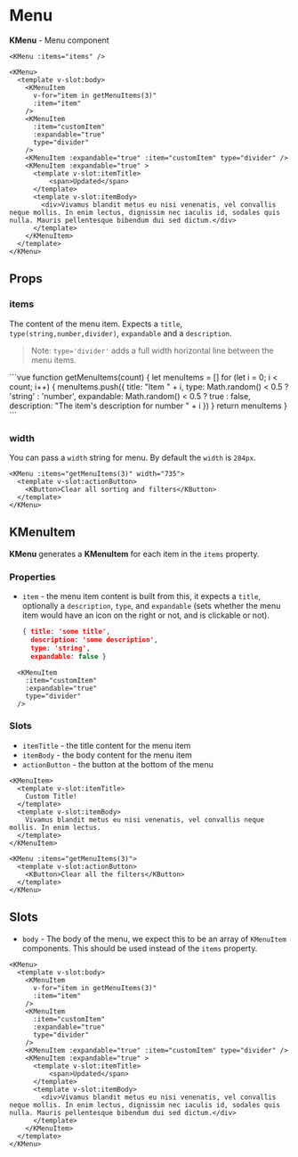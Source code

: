 # Menu


**KMenu** - Menu component

<script>
function getMenuItems(count) {
  let menuItems = []
  for (let i = 0; i < count; i++) {
    menuItems.push({
      title: "Item " + i,
      type: Math.random() < 0.5 ? 'string' : 'number',
      expandable: Math.random() < 0.5 ? true : false,
      description: "The item's description for number " + i
    })
  }
  return menuItems
}
const customItem = {
  title: "Item #",
  description: "Cras aliquet auctor ex ut hendrerit. Donec sagittis est nec aliquet semper. Quisque feugiat metus orci, at ullamcorper odio molestie non. Nam dignissim sed ligula ut commodo."
}

export default {
  data () {
    return {
      getMenuItems,
      customItem
    }
  }
}
</script>

<KMenu :items="getMenuItems(5)" />

```vue
<KMenu :items="items" />
```

<KMenu>
  <template v-slot:body>
    <KMenuItem
      :item="customItem"
    />
    <KMenuItem
      :item="customItem"
      :expandable="true"
    />
    <KMenuItem
      :item="customItem"
      :expandable="true"
    />
    <KMenuItem :expandable="true" :item="customItem" />
    <KMenuItem :expandable="true" type="divider"  >
      <template v-slot:itemTitle>
          <span>Updated</span>
      </template>
      <template v-slot:itemBody>
        <div>Vivamus blandit metus eu nisi venenatis, vel convallis neque mollis. In enim lectus, dignissim nec iaculis id, sodales quis nulla. Mauris pellentesque bibendum dui sed dictum.</div>
      </template>
    </KMenuItem>
  </template>
  <template v-slot:actionButton>
    <KButton>Clear all sorting and filters</KButton>
  </template>
</KMenu>


```vue
<KMenu>
  <template v-slot:body>
    <KMenuItem
      v-for="item in getMenuItems(3)"
      :item="item"
    />
    <KMenuItem
      :item="customItem"
      :expandable="true"
      type="divider" 
    />
    <KMenuItem :expandable="true" :item="customItem" type="divider" />
    <KMenuItem :expandable="true" >
      <template v-slot:itemTitle>
          <span>Updated</span>
      </template>
      <template v-slot:itemBody>
        <div>Vivamus blandit metus eu nisi venenatis, vel convallis neque mollis. In enim lectus, dignissim nec iaculis id, sodales quis nulla. Mauris pellentesque bibendum dui sed dictum.</div>
      </template>
    </KMenuItem>
  </template>
</KMenu>
```
## Props

### items

The content of the menu item. Expects a `title`, `type(string,number,divider)`, `expandable` and a `description`.

> Note: `type='divider'` adds a full width horizontal line between the menu items.


<KMenu :items="getMenuItems(6)" />
```vue
function getMenuItems(count) {
  let menuItems = []
  for (let i = 0; i < count; i++) {
    menuItems.push({
      title: "Item " + i,
      type: Math.random() < 0.5 ? 'string' : 'number',
      expandable: Math.random() < 0.5 ? true : false,
      description: "The item's description for number " + i
    })
  }
  return menuItems
}

<KMenu :items="getMenuItems(6)" />
```

### width
You can pass a `width` string for menu. By default the `width` is `284px`.

<KMenu :items="getMenuItems(3)" width="735">
  <template v-slot:actionButton>
    <KButton>Clear all sorting and filters</KButton>
  </template>
</KMenu> 

```
<KMenu :items="getMenuItems(3)" width="735">
  <template v-slot:actionButton>
    <KButton>Clear all sorting and filters</KButton>
  </template>
</KMenu> 
```

## KMenuItem
**KMenu** generates a **KMenuItem** for each item in the `items` property.

### Properties
- `item` - the menu item content is built from this, it expects a `title`, optionally a `description`, `type`, and `expandable` (sets whether the menu item would have an icon on the right or not, and is clickable or not).
  ```json
  { title: 'some title', 
    description: 'some description', 
    type: 'string', 
    expandable: false }
  ```

```vue
  <KMenuItem
    :item="customItem"
    :expandable="true"
    type="divider" 
  />
```

### Slots
- `itemTitle` - the title content for the menu item
- `itemBody` - the body content for the menu item
- `actionButton` - the button at the bottom of the menu

```vue
<KMenuItem>       
  <template v-slot:itemTitle>
    Custom Title!
  </template>
  <template v-slot:itemBody>
    Vivamus blandit metus eu nisi venenatis, vel convallis neque mollis. In enim lectus.
  </template>
</KMenuItem>
```

<KMenu :items="getMenuItems(3)">
  <template v-slot:actionButton>
    <KButton>Clear all the filters</KButton>
  </template>
</KMenu>  

```vue
<KMenu :items="getMenuItems(3)">
  <template v-slot:actionButton>
    <KButton>Clear all the filters</KButton>
  </template>
</KMenu> 
```

## Slots
- `body` - The body of the menu, we expect this to be an array of `KMenuItem` components.
This should be used instead of the `items` property.

<KMenu>
  <template v-slot:body>
    <KMenuItem
      v-for="item in getMenuItems(3)"
      :item="item"
    />
    <KMenuItem
      :item="customItem"
      :expandable="true"
      type="divider" 
    />
    <KMenuItem :expandable="true" 
      :item="customItem" 
      type="divider" />
    <KMenuItem :expandable="true" >
      <template v-slot:itemTitle>
          <span>Updated</span>
      </template>
      <template v-slot:itemBody>
        <div>Vivamus blandit metus eu nisi venenatis, vel convallis neque mollis. In enim lectus, dignissim nec iaculis id, sodales quis nulla. Mauris pellentesque bibendum dui sed dictum.</div>
      </template>
    </KMenuItem>
  </template>
</KMenu>


```vue
<KMenu>
  <template v-slot:body>
    <KMenuItem
      v-for="item in getMenuItems(3)"
      :item="item"
    />
    <KMenuItem
      :item="customItem"
      :expandable="true"
      type="divider" 
    />
    <KMenuItem :expandable="true" :item="customItem" type="divider" />
    <KMenuItem :expandable="true" >
      <template v-slot:itemTitle>
          <span>Updated</span>
      </template>
      <template v-slot:itemBody>
        <div>Vivamus blandit metus eu nisi venenatis, vel convallis neque mollis. In enim lectus, dignissim nec iaculis id, sodales quis nulla. Mauris pellentesque bibendum dui sed dictum.</div>
      </template>
    </KMenuItem>
  </template>
</KMenu>
```

<style lang="scss">
.KMenu-wrapper {
  --KMenu-wrapperBorderColor: lime;
}

div.menu-content div {
  white-space: normal;
  margin-right: 22px;
  text-align: justify;
}
</style>
